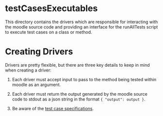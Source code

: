 # testCasesExecutables

This directory contains the drivers which are responsible for interacting with the moodle source code and providing an interface for the runAllTests script to execute test cases on a class or method.

# Creating Drivers

Drivers are pretty flexible, but there are three key details to keep in mind when creating a driver:

1. Each driver must accept input to pass to the method being tested within moodle as an argument.

2. Each driver must return the output generated by the moodle source code to stdout as a json string in the format `{ "output": output }`.

3. Be aware of the [test case specifications](https://github.com/csci-362-02-2020/New-Leaf/blob/master/TestAutomation/testCases/readme.md).
